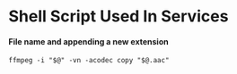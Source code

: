 Shell Script Used In Services
=============================

#### File name and appending a new extension

```
ffmpeg -i "$@" -vn -acodec copy "$@.aac"
```
